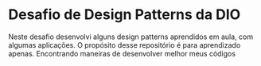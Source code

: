 # Desafio de Design Patterns da DIO

Neste desafio desenvolvi alguns design patterns aprendidos em aula, com algumas aplicações. O 
propósito desse repositório é para aprendizado apenas. Encontrando maneiras de desenvolver 
melhor meus códigos
